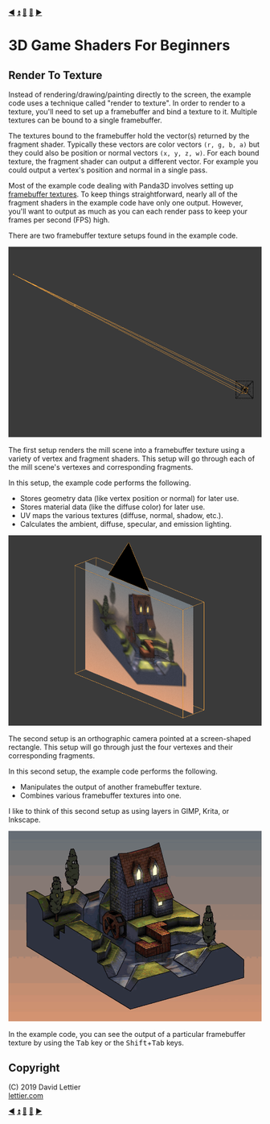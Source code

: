 [:arrow_backward:](glsl.md)
[:arrow_double_up:](../README.md)
[:arrow_up_small:](#)
[:arrow_down_small:](#copyright)
[:arrow_forward:](texturing.md)

# 3D Game Shaders For Beginners

## Render To Texture

Instead of rendering/drawing/painting directly to the screen, the example code uses a technique called "render to texture".
In order to render to a texture, you'll need to set up a framebuffer and bind a texture to it.
Multiple textures can be bound to a single framebuffer.

The textures bound to the framebuffer hold the vector(s) returned by the fragment shader.
Typically these vectors are color vectors `(r, g, b, a)` but they could also be position or normal vectors `(x, y, z, w)`.
For each bound texture, the fragment shader can output a different vector.
For example you could output a vertex's position and normal in a single pass.

Most of the example code dealing with Panda3D involves setting up
[framebuffer textures](https://www.panda3d.org/manual/?title=Render-to-Texture_and_Image_Postprocessing).
To keep things straightforward, nearly all of the fragment shaders in the example code have only one output.
However, you'll want to output as much as you can each render pass to keep your frames per second (FPS) high.

There are two framebuffer texture setups found in the example code.

<p align="center">
<img src="../resources/images/t3iLKhx.gif" alt="The first framebuffer texture setup." title="The first framebuffer texture setup.">
</p>

The first setup renders the mill scene into a framebuffer texture using a variety of vertex and fragment shaders.
This setup will go through each of the mill scene's vertexes and corresponding fragments.

In this setup, the example code performs the following.

- Stores geometry data (like vertex position or normal) for later use.
- Stores material data (like the diffuse color) for later use.
- UV maps the various textures (diffuse, normal, shadow, etc.).
- Calculates the ambient, diffuse, specular, and emission lighting.

<p align="center">
<img src="../resources/images/o8H6cTy.png" alt="The second framebuffer texture setup." title="The second framebuffer texture setup.">
</p>

The second setup is an orthographic camera pointed at a screen-shaped rectangle.
This setup will go through just the four vertexes and their corresponding fragments.

In this second setup, the example code performs the following.

- Manipulates the output of another framebuffer texture.
- Combines various framebuffer textures into one.

I like to think of this second setup as using layers in GIMP, Krita, or Inkscape.

<p align="center">
<img src="../resources/images/L6Hwuxa.gif" alt="Tabbing Through Framebuffer Textures" title="Tabbing Through Framebuffer Textures">
</p>

In the example code, you can see the output of a particular framebuffer texture
by using the <kbd>Tab</kbd> key or the <kbd>Shift</kbd>+<kbd>Tab</kbd> keys.

## Copyright

(C) 2019 David Lettier
<br>
[lettier.com](https://www.lettier.com)

[:arrow_backward:](glsl.md)
[:arrow_double_up:](../README.md)
[:arrow_up_small:](#)
[:arrow_down_small:](#copyright)
[:arrow_forward:](texturing.md)
